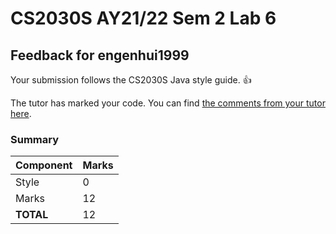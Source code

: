 # CS2030S AY21/22 Sem 2 Lab 6
## Feedback for engenhui1999
Your submission follows the CS2030S Java style guide. :+1:

The tutor has marked your code. You can find [the comments from your tutor here](https://www.github.com/nus-cs2030s-2122-s2/lab6-engenhui1999/commit/f18b9d75e746a4d3b94a3486373000712cb61f0c).
### Summary

| Component | Marks |
|-----------|-------|
| Style | 0 |
| Marks | 12 |
| **TOTAL** | 12 |

